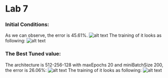 # Lab 7

### Initial Conditions:
As we can observe, the error is 45.61%. 
![alt text](https://github.com/BZWayne/Robotics-II-Laboratory-Control-and-Modelling/blob/master/laboratory_7/screenshots/init.png) 
The training of it looks as following:
![alt text](https://github.com/BZWayne/Robotics-II-Laboratory-Control-and-Modelling/blob/master/laboratory_7/screenshots/init_train.png)

### The Best Tuned value:
The architecture is 512-256-128 with maxEpochs 20 and miniBatchSize 200, the error is 26.06%:
![alt text](https://github.com/BZWayne/Robotics-II-Laboratory-Control-and-Modelling/blob/master/laboratory_7/screenshots/512-256-128-64.png)
The training of it looks as following:
![alt text](https://github.com/BZWayne/Robotics-II-Laboratory-Control-and-Modelling/blob/master/laboratory_7/screenshots/512-256-128-64_train.png)
